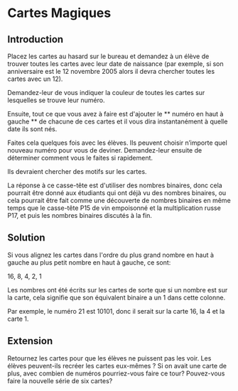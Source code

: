 # Cartes Magiques

## Introduction

Placez les cartes au hasard sur le bureau et demandez à un élève de trouver toutes les cartes avec leur date de naissance (par exemple, si son anniversaire est le 12 novembre 2005 alors il devra chercher toutes les cartes avec un 12).

Demandez-leur de vous indiquer la couleur de toutes les cartes sur lesquelles se trouve leur numéro.

Ensuite, tout ce que vous avez à faire est d'ajouter le ** numéro en haut à gauche ** de chacune de ces cartes et il vous dira instantanément à quelle date ils sont nés.

Faites cela quelques fois avec les élèves. Ils peuvent choisir n’importe quel nouveau numéro pour vous de deviner. Demandez-leur ensuite de déterminer comment vous le faites si rapidement.

Ils devraient chercher des motifs sur les cartes.

La réponse à ce casse-tête est d'utiliser des nombres binaires, donc cela pourrait être donné aux étudiants qui ont déjà vu des nombres binaires, ou cela pourrait être fait comme une découverte de nombres binaires en même temps que le casse-tête P15 de vin empoisonné et la multiplication russe P17, et puis les nombres binaires discutés à la fin.

## Solution

Si vous alignez les cartes dans l'ordre du plus grand nombre en haut à gauche au plus petit nombre en haut à gauche, ce sont:

16, 8, 4, 2, 1

Les nombres ont été écrits sur les cartes de sorte que si un nombre est sur la carte, cela signifie que son équivalent binaire a un 1 dans cette colonne.

Par exemple, le numéro 21 est 10101, donc il serait sur la carte 16, la 4 et la carte 1.


## Extension
Retournez les cartes pour que les élèves ne puissent pas les voir. Les élèves peuvent-ils recréer les cartes eux-mêmes ? Si on avait une carte de plus, avec combien de numéros pourriez-vous faire ce tour? Pouvez-vous faire la nouvelle série de six cartes?
